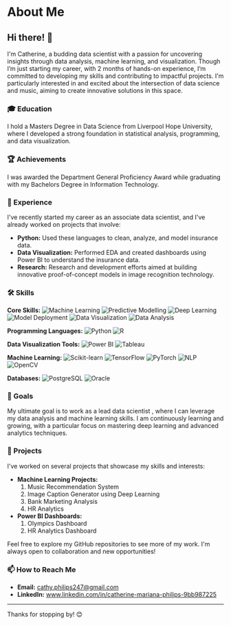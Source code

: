 # About Me

## Hi there! 👋

I'm Catherine, a budding data scientist with a passion for uncovering insights through data analysis, machine learning, and visualization. Though I’m just starting my career, with 2 months of hands-on experience, I’m committed to developing my skills and contributing to impactful projects. I'm particularly interested in and excited about the intersection of data science and music, aiming to create innovative solutions in this space.

### 🎓 Education

I hold a Masters Degree in Data Science from Liverpool Hope University, where I developed a strong foundation in statistical analysis, programming, and data visualization.

### 🏆 Achievements

I was awarded the Department General Proficiency Award while graduating with my Bachelors Degree in Information Technology.

### 💼 Experience

I've recently started my career as an associate data scientist, and I've already worked on projects that involve:

- **Python:** Used these languages to clean, analyze, and model insurance data.
- **Data Visualization:** Performed EDA and created dashboards using Power BI to understand the insurance data.
- **Research:** Research and development efforts aimed at building innovative proof-of-concept models in image recognition technology.

### 🛠️ Skills
**Core Skills:**
![Machine Learning](https://img.shields.io/badge/Machine_Learning-3776AB?style=for-the-badge&logo=python&logoColor=white)
![Predictive Modelling](https://img.shields.io/badge/Predictive_Modelling-FF6F00?style=for-the-badge&logo=tableau&logoColor=white)
![Deep Learning](https://img.shields.io/badge/Deep_Learning-FF5733?style=for-the-badge&logo=tensorflow&logoColor=white)
![Model Deployment](https://img.shields.io/badge/Model_Deployment-117A65?style=for-the-badge&logo=docker&logoColor=white)
![Data Visualization](https://img.shields.io/badge/Data_Visualization-F2C811?style=for-the-badge&logo=powerbi&logoColor=black)
![Data Analysis](https://img.shields.io/badge/Data_Analysis-007ACC?style=for-the-badge&logo=visualstudio&logoColor=white)

**Programming Languages:**
![Python](https://img.shields.io/badge/Python-3776AB?style=for-the-badge&logo=python&logoColor=white)
![R](https://img.shields.io/badge/R-276DC3?style=for-the-badge&logo=r&logoColor=white)

**Data Visualization Tools:**
![Power BI](https://img.shields.io/badge/Power_BI-F2C811?style=for-the-badge&logo=powerbi&logoColor=black)
![Tableau](https://img.shields.io/badge/Tableau-E97627?style=for-the-badge&logo=tableau&logoColor=white)

**Machine Learning:**
![Scikit-learn](https://img.shields.io/badge/Scikit--learn-F7931E?style=for-the-badge&logo=scikit-learn&logoColor=white)
![TensorFlow](https://img.shields.io/badge/TensorFlow-FF6F00?style=for-the-badge&logo=tensorflow&logoColor=white)
![PyTorch](https://img.shields.io/badge/PyTorch-EE4C2C?style=for-the-badge&logo=pytorch&logoColor=white)
![NLP](https://img.shields.io/badge/NLP-3776AB?style=for-the-badge&logo=python&logoColor=white)
![OpenCV](https://img.shields.io/badge/OpenCV-5C3EE8?style=for-the-badge&logo=opencv&logoColor=white)

**Databases:**
![PostgreSQL](https://img.shields.io/badge/PostgreSQL-316192?style=for-the-badge&logo=postgresql&logoColor=white)
![Oracle](https://img.shields.io/badge/Oracle-F80000?style=for-the-badge&logo=oracle&logoColor=white)


### 🎯 Goals

My ultimate goal is to work as a lead data scientist , where I can leverage my data analysis and machine learning skills. I am continuously learning and growing, with a particular focus on mastering deep learning and advanced analytics techniques.

### 🌟 Projects

I've worked on several projects that showcase my skills and interests:

- **Machine Learning Projects:**
    1) Music Recommendation System
    2) Image Caption Generator using Deep Learning
    3) Bank Marketing Analysis
    4) HR Analytics
- **Power BI Dashboards:**
    1) Olympics Dashboard
    2) HR Analytics Dashboard

Feel free to explore my GitHub repositories to see more of my work. I'm always open to collaboration and new opportunities!

### 📫 How to Reach Me

- **Email:** cathy.philips247@gmail.com
- **LinkedIn:** www.linkedin.com/in/catherine-mariana-philips-9bb987225
  
---

Thanks for stopping by! 😊
